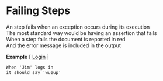 # Failing Steps

An step fails when an exception occurs during its execution  
The most standard way would be having an assertion that fails  
When a step fails the document is reported in red  
And the error message is included in the output  

**Example** [ [Login](https://github.com/limadelic/contextual/blob/master/docs/src/login.coffee) ]
```
When 'Jim' logs in  
it should say 'wuzup'  
```
